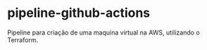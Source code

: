 # pipeline-github-actions

Pipeline para criação de uma maquina virtual na AWS, utilizando o Terraform.
